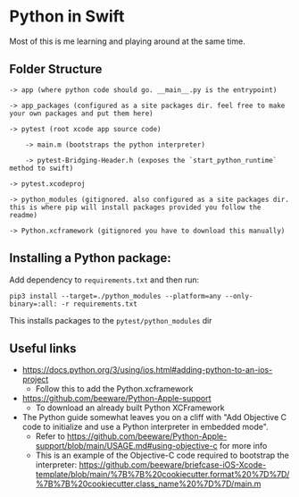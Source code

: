 # Python in Swift

Most of this is me learning and playing around at the same time.

## Folder Structure

```
-> app (where python code should go. __main__.py is the entrypoint)

-> app_packages (configured as a site packages dir. feel free to make your own packages and put them here)

-> pytest (root xcode app source code)

    -> main.m (bootstraps the python interpreter)

    -> pytest-Bridging-Header.h (exposes the `start_python_runtime` method to swift)

-> pytest.xcodeproj

-> python_modules (gitignored. also configured as a site packages dir. this is where pip will install packages provided you follow the readme)

-> Python.xcframework (gitignored you have to download this manually)
```

## Installing a Python package:

Add dependency to `requirements.txt` and then run:

```
pip3 install --target=./python_modules --platform=any --only-binary=:all: -r requirements.txt
```

This installs packages to the `pytest/python_modules` dir

## Useful links

- https://docs.python.org/3/using/ios.html#adding-python-to-an-ios-project
  - Follow this to add the Python.xcframework
- https://github.com/beeware/Python-Apple-support
  - To download an already built Python XCFramework
- The Python guide somewhat leaves you on a cliff with "Add Objective C code to initialize and use a Python interpreter in embedded mode".
  - Refer to https://github.com/beeware/Python-Apple-support/blob/main/USAGE.md#using-objective-c for more info
  - This is an example of the Objective-C code required to bootstrap the interpreter: https://github.com/beeware/briefcase-iOS-Xcode-template/blob/main/%7B%7B%20cookiecutter.format%20%7D%7D/%7B%7B%20cookiecutter.class_name%20%7D%7D/main.m

